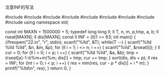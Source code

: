 注意INF的写法




#include <iostream>
#include <vector>
#include <cstdlib>
#include <ctime>
#include <cstdio>
#include <set>
#include <utility>
#include <cstring>
#include <algorithm>
using namespace std;

const int MAXN = 1500000 + 5;
typedef long long ll;
ll T, n, m, p,tmp, a, b;
ll rseat[MAXN];
ll dis[MAXN];
const ll INF = (ll)1 << 63;
int main()
{
    //freopen("22.in", "r", stdin);
    scanf("%lld", &T);
    while(T --)
    {
        scanf("%lld %lld %lld", &n, &m, &p);
        for (ll i = 1; i <= n; i ++)
        {
            scanf("%lld", &rseat[i]);
        }
        ll cur = 0;
        for (ll i = 0; i < p; i ++)
        {
            scanf("%lld %lld", &a, &b);
            tmp = (rseat[a]-1-b%m+m)%m;
            dis[i] = tmp;
            cur += tmp;
        }
        sort(dis, dis + p);
        ll res = INF;
        for (int i = 0; i < p; i ++)
        {
            res = min(res, cur - p * dis[i] + i * m);
        }
        printf("%lld\n", res);
    }
    return 0;
}
